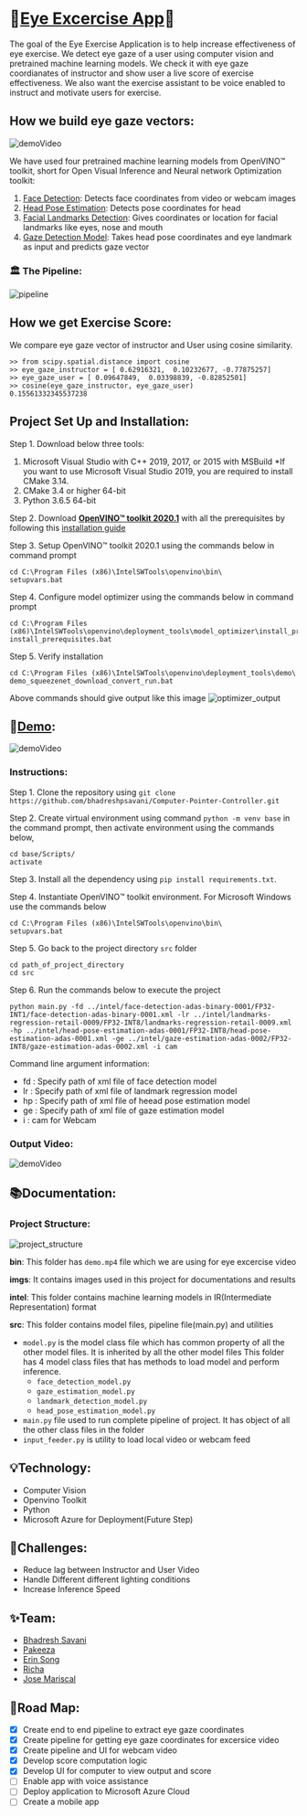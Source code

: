# 👀[Eye Excercise App](https://github.com/bhadreshpsavani/EyeExerciseApp)👀
The goal of the Eye Exercise Application is to help increase effectiveness of eye exercise. We detect eye gaze of a user using computer vision and pretrained machine learning models. We check it with eye gaze coordianates of instructor and show user a live score of exercise effectiveness. We also want the exercise assistant to be voice enabled to instruct and motivate users for exercise.

## How we build eye gaze vectors:
![demoVideo](/bin/gaze_detection.gif)

We have used four pretrained machine learning models from OpenVINO™ toolkit, short for Open Visual Inference and Neural network Optimization toolkit:

1. [Face Detection](https://docs.openvinotoolkit.org/latest/_models_intel_face_detection_adas_binary_0001_description_face_detection_adas_binary_0001.html): Detects face coordinates from video or webcam images
2. [Head Pose Estimation](https://docs.openvinotoolkit.org/latest/_models_intel_head_pose_estimation_adas_0001_description_head_pose_estimation_adas_0001.html): Detects pose coordinates for head
3. [Facial Landmarks Detection](https://docs.openvinotoolkit.org/latest/_models_intel_landmarks_regression_retail_0009_description_landmarks_regression_retail_0009.html): Gives coordinates or location for facial landmarks like eyes, nose and mouth
4. [Gaze Detection Model](https://docs.openvinotoolkit.org/latest/_models_intel_gaze_estimation_adas_0002_description_gaze_estimation_adas_0002.html): Takes head pose coordinates and eye landmark as input and predicts gaze vector

### 🏛️ The Pipeline:
![pipeline](/imgs/pipeline.png)

## How we get Exercise Score:
We compare eye gaze vector of instructor and User using cosine similarity. 
```
>> from scipy.spatial.distance import cosine
>> eye_gaze_instructor = [ 0.62916321,  0.10232677, -0.77875257]
>> eye_gaze_user = [ 0.09647849,  0.03398839, -0.82852501]
>> cosine(eye_gaze_instructor, eye_gaze_user)
0.15561332345537238
```

## Project Set Up and Installation:

Step 1. Download below three tools:
1. Microsoft Visual Studio with C++ 2019, 2017, or 2015 with MSBuild
*If you want to use Microsoft Visual Studio 2019, you are required to install CMake 3.14.
2. CMake 3.4 or higher 64-bit
3. Python 3.6.5 64-bit

Step 2. Download **[OpenVINO™ toolkit 2020.1](https://docs.openvinotoolkit.org/latest/index.html)** with all the prerequisites by following this [installation guide](https://docs.openvinotoolkit.org/2020.1/_docs_install_guides_installing_openvino_windows.html)

Step 3. Setup OpenVINO™ toolkit 2020.1 using the commands below in command prompt
```
cd C:\Program Files (x86)\IntelSWTools\openvino\bin\
setupvars.bat
```

Step 4. Configure model optimizer using the commands below in command prompt
```
cd C:\Program Files (x86)\IntelSWTools\openvino\deployment_tools\model_optimizer\install_prerequisites
install_prerequisites.bat
```

Step 5. Verify installation
```
cd C:\Program Files (x86)\IntelSWTools\openvino\deployment_tools\demo\
demo_squeezenet_download_convert_run.bat
```
Above commands should give output like this image
![optimizer_output](/imgs/image_classification_script_output_win.png)

## 🔎[Demo]((/bin/EyeExcerciseDemoVideo.mp4)):
![demoVideo](/bin/EyeExcerciseDemoVideo.gif)

### Instructions: 
Step 1. Clone the repository using `git clone https://github.com/bhadreshpsavani/Computer-Pointer-Controller.git`

Step 2. Create virtual environment using command `python -m venv base` in the command prompt, then activate environment using the commands below,
```
cd base/Scripts/
activate
```

Step 3. Install all the dependency using `pip install requirements.txt`.

Step 4. Instantiate OpenVINO™ toolkit environment. For Microsoft Windows use the commands below
```
cd C:\Program Files (x86)\IntelSWTools\openvino\bin\
setupvars.bat
```

Step 5. Go back to the project directory `src` folder
```
cd path_of_project_directory
cd src
```

Step 6. Run the commands below to execute the project
```
python main.py -fd ../intel/face-detection-adas-binary-0001/FP32-INT1/face-detection-adas-binary-0001.xml -lr ../intel/landmarks-regression-retail-0009/FP32-INT8/landmarks-regression-retail-0009.xml -hp ../intel/head-pose-estimation-adas-0001/FP32-INT8/head-pose-estimation-adas-0001.xml -ge ../intel/gaze-estimation-adas-0002/FP32-INT8/gaze-estimation-adas-0002.xml -i cam
```
Command line argument information:
- fd : Specify path of xml file of face detection model
- lr : Specify path of xml file of landmark regression model
- hp : Specify path of xml file of heead pose estimation model
- ge : Specify path of xml file of gaze estimation model
- i : cam for Webcam

### Output Video:
![demoVideo](/bin/output.gif)


## 📚Documentation: 

### Project Structure:

![project_structure](/imgs/project_structure.png)

**bin**: This folder has `demo.mp4` file which we are using for eye excercise video

**imgs**: It contains images used in this project for documentations and results

**intel**: This folder contains machine learning models in IR(Intermediate Representation) format

**src**: This folder contains model files, pipeline file(main.py) and utilities 
* `model.py` is the model class file which has common property of all the other model files. It is inherited by all the other model files 
This folder has 4 model class files that has methods to load model and perform inference.
  * `face_detection_model.py`
  * `gaze_estimation_model.py`
  * `landmark_detection_model.py`
  * `head_pose_estimation_model.py`
* `main.py` file used to run complete pipeline of project. It has object of all the other class files in the folder
* `input_feeder.py` is utility to load local video or webcam feed

## :bulb:Technology:
* Computer Vision
* Openvino Toolkit
* Python
* Microsoft Azure for Deployment(Future Step)

## :dart:Challenges:
* Reduce lag between Instructor and User Video
* Handle Different different lighting conditions
* Increase Inference Speed

## ✨Team:
* [Bhadresh Savani](https://github.com/bhadreshpsavani)
* [Pakeeza](https://github.com/Hotaru29)
* [Erin Song](https://github.com/sagabanana)
* [Richa](https://www.linkedin.com/in/richaphd/)
* [Jose Mariscal](https://github.com/jgmarsm) 

## :checkered_flag:Road Map:
- [x] Create end to end pipeline to extract eye gaze coordinates
- [x] Create pipeline for getting eye gaze coordinates for excersice video
- [x] Create pipeline and UI for webcam video
- [x] Develop score computation logic
- [x] Develop UI for computer to view output and score
- [ ] Enable app with voice assistance
- [ ] Deploy application to Microsoft Azure Cloud
- [ ] Create a mobile app
